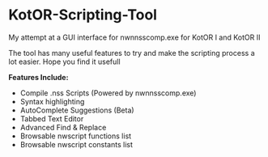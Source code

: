 # KotOR-Scripting-Tool
My attempt at a GUI interface for nwnnsscomp.exe for KotOR I and KotOR II

The tool has many useful features to try and make the scripting process a lot easier. Hope you find it usefull
 
**Features Include:**
- Compile .nss Scripts (Powered by nwnnsscomp.exe)
- Syntax highlighting
- AutoComplete Suggestions (Beta)
- Tabbed Text Editor
- Advanced Find & Replace
- Browsable nwscript functions list
- Browsable nwscript constants list
